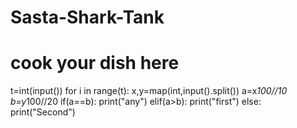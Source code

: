 # Sasta-Shark-Tank
# cook your dish here
t=int(input())
for i in range(t):
    x,y=map(int,input().split())
    a=x*100//10
    b=y*100//20 
    if(a==b):
        print("any")
    elif(a>b):
        print("first")
    else:
        print("Second")
